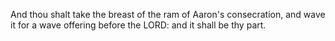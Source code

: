 And thou shalt take the breast of the ram of Aaron's consecration, and wave it for a wave offering before the LORD: and it shall be thy part.
